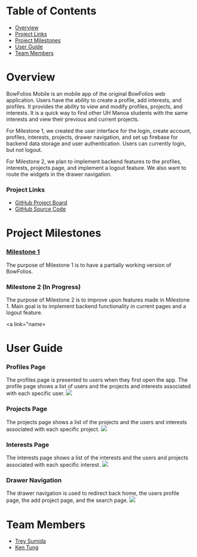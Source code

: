 # Table of Contents
* [Overview](#overview)
* [Project Links](#links)
* [Project Milestones](#milestones)
* [User Guide](#guide)
* [Team Members](#members)

<a name="overview"></a>
# Overview
BowFolios Mobile is an mobile app of the original BowFolios web application. Users have the ability to create a profile, add interests, and profiles. It provides the ability to view and modify profiles, projects, and interests. It is a quick way to find other UH Manoa students with the same interests and view their previous and current projects. 

For Milestone 1, we created the user interface for the login, create account, profiles, interests, projects, drawer navigation, and set up firebase for backend data storage and user authentication. Users can currently login, but not logout.

For Milestone 2, we plan to implement backend features to the profiles, interests, projects page, and implement a logout feature. We also want to route the widgets in the drawer navigation.

<a name="links"></a>
### Project Links
* [GitHub Project Board](https://github.com/yertnek/bowfolios/milestones)
* [GitHub Source Code](https://github.com/yertnek/bowfolios)

<a name="milestones"></a>
# Project Milestones
### [Milestone 1](https://github.com/yertnek/bowfolios/milestone/1)
The purpose of Milestone 1 is to have a partially working version of BowFolios.

### Milestone 2 (In Progress)
The purpose of Milestone 2 is to improve upon features made in Milestone 1. Main goal is to implement backend functionality in current pages and a logout feature.

<a link="name></a>
# User Guide

### Profiles Page
The profiles page is presented to users when they first open the app. The profile page shows a list of users and the projects and interests associated with each specific user.
<img src='./doc/profile_mockup.png'>

### Projects Page
The projects page shows a list of the projects and the users and interests associated with each specific project.
<img src='./doc/projects_mockup.png'>

### Interests Page
The interests page shows a list of the interests and the users and projects associated with each specific interest.
<img src='./doc/interests_mockup.png'>

### Drawer Navigation
The drawer navigation is used to redirect back home, the users profile page, the add project page, and the search page.
<img src='./doc/nav_mockup.png'>

<a name="members"></a>
# Team Members
* [Trey Sumida](https://github.com/trey-sumida)
* [Ken Tung](https://github.com/ken-10)





